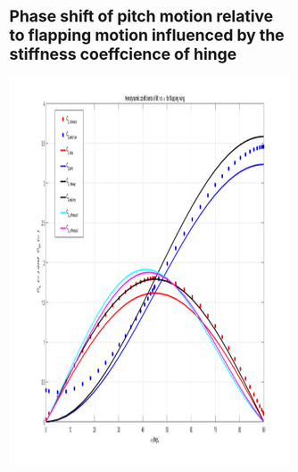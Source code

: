 # Phase shift of pitch motion relative to flapping motion influenced by the stiffness coeffcience of hinge

<div align=center>
<img src="https://github.com/xijunke/C_perimeter_to_Edge_correction/blob/master/pic_png_tif_eps_pdf/Comparative%20analysis%20of%20various%20aerodynamic%20lift%20models.png" width="1200" height="700"/>
</div>